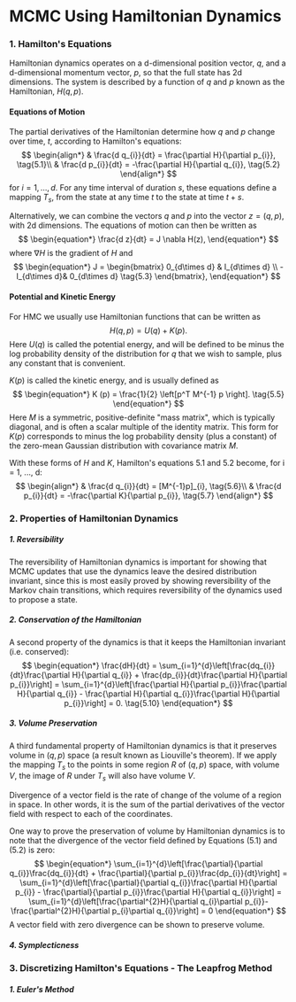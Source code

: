 # MCMC Using Hamiltonian Dynamics

### 1. Hamilton's Equations

Hamiltonian dynamics operates on a d-dimensional position vector, $q$, and a d-dimensional momentum vector, $p$, so that the full state has 2d dimensions. The system is described by a function of $q$ and $p$ known as the Hamiltonian, $H (q,p)$.

#### Equations of Motion

The partial derivatives of the Hamiltonian determine how $q$ and $p$ change over time, $t$, according to Hamilton's equations:
$$
\begin{align*}
	& \frac{d q_{i}}{dt} = \frac{\partial H}{\partial p_{i}}, \tag{5.1}\\
	& \frac{d p_{i}}{dt} = -\frac{\partial H}{\partial q_{i}}, \tag{5.2}
\end{align*}
$$
for $i = 1, \ldots, d$. For any time interval of duration $s$, these equations define a mapping $T_{s}$, from the state at any time $t$ to the state at time $t + s$.

Alternatively, we can combine the vectors $q$ and $p$ into the vector $z = (q, p)$, with 2d dimensions. The equations of motion can then be written as
$$
\begin{equation*}
	\frac{d z}{dt} = J \nabla H(z),
\end{equation*}
$$
where $\nabla H$ is the gradient of $H$ and 
$$
\begin{equation*}
	J = \begin{bmatrix}
		0_{d\times d} & I_{d\times d} \\
		-I_{d\times d}& 0_{d\times d} \tag{5.3}
	\end{bmatrix},
\end{equation*}
$$

#### Potential and Kinetic Energy

For HMC we usually use Hamiltonian functions that can be written as
$$
\begin{equation*}
	H (q,p) = U (q) + K (p). \tag{5.4}
\end{equation*}
$$
Here $U (q)$ is called the potential energy, and will be defined to be minus the log probability density of the distribution for $q$ that we wish to sample, plus any constant that is convenient.

$K (p)$ is called the kinetic energy, and is usually defined as
$$
\begin{equation*}
	K (p) = \frac{1}{2} \left[p^T M^{-1} p \right]. \tag{5.5}
\end{equation*}
$$
Here $M$ is a symmetric, positive-definite "mass matrix", which is typically diagonal, and is often a scalar multiple of the identity matrix. This form for $K (p)$ corresponds to minus the log probability density (plus a constant) of the zero-mean Gaussian distribution with covariance matrix $M$.

With these forms of $H$ and $K$, Hamilton's equations 5.1 and 5.2 become, for i = 1, ..., d:
$$
\begin{align*}
	& \frac{d q_{i}}{dt} = [M^{-1}p]_{i}, \tag{5.6}\\
	& \frac{d p_{i}}{dt} = -\frac{\partial K}{\partial p_{i}}, \tag{5.7}
\end{align*}
$$

### 2. Properties of Hamiltonian Dynamics

##### 1. Reversibility 

The reversibility of Hamiltonian dynamics is important for showing that MCMC updates that use the dynamics leave the desired distribution invariant, since this is most easily proved by showing reversibility of the Markov chain transitions, which requires reversibility of the dynamics used to propose a state.

##### 2. Conservation of the Hamiltonian

A second property of the dynamics is that it keeps the Hamiltonian invariant (i.e. conserved):
$$
\begin{equation*}
	\frac{dH}{dt} = \sum_{i=1}^{d}\left[\frac{dq_{i}}{dt}\frac{\partial H}{\partial q_{i}} + \frac{dp_{i}}{dt}\frac{\partial H}{\partial p_{i}}\right] = \sum_{i=1}^{d}\left[\frac{\partial H}{\partial p_{i}}\frac{\partial H}{\partial q_{i}} - \frac{\partial H}{\partial q_{i}}\frac{\partial H}{\partial p_{i}}\right] = 0. \tag{5.10}
	\end{equation*}
$$

##### 3. Volume Preservation

A third fundamental property of Hamiltonian dynamics is that it preserves volume in $(q,p)$ space (a result known as Liouville's theorem). If we apply the mapping $T_{s}$ to the points in some region $R$ of $(q,p)$ space, with volume $V$, the image of $R$ under $T_{s}$ will also have volume $V$.

Divergence of a vector field is the rate of change of the volume of a region in space. In other words, it is the sum of the partial derivatives of the vector field with respect to each of the coordinates.

One way to prove the preservation of volume by Hamiltonian dynamics is to note that the divergence of the vector field defined by Equations (5.1) and (5.2) is zero:
$$
\begin{equation*}
	\sum_{i=1}^{d}\left[\frac{\partial}{\partial q_{i}}\frac{dq_{i}}{dt} + \frac{\partial}{\partial p_{i}}\frac{dp_{i}}{dt}\right] 
	= \sum_{i=1}^{d}\left[\frac{\partial}{\partial q_{i}}\frac{\partial H}{\partial p_{i}} - \frac{\partial}{\partial p_{i}}\frac{\partial H}{\partial q_{i}}\right] 
	= \sum_{i=1}^{d}\left[\frac{\partial^{2}H}{\partial q_{i}\partial p_{i}}- \frac{\partial^{2}H}{\partial p_{i}\partial q_{i}}\right] = 0 
\end{equation*}
$$
A vector field with zero divergence can be shown to preserve volume.

##### 4. Symplecticness

### 3. Discretizing Hamilton's Equations - The Leapfrog Method

##### 1. Euler's Method
